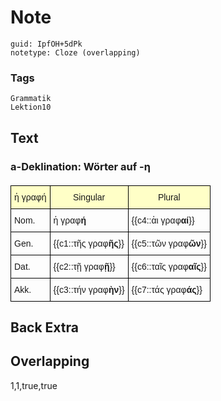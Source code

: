 # Note
```
guid: IpfOH+5dPk
notetype: Cloze (overlapping)
```

### Tags
```
Grammatik
Lektion10
```

## Text
<style type="text/css">
table  {border-collapse:collapse;border-spacing:0;}
table td{border-color:black;border-style:solid;border-width:1px;font-family:Arial, sans-serif;font-size:14px;
  overflow:hidden;padding:10px 5px;word-break:normal;}
table th{border-color:black;border-style:solid;border-width:1px;font-family:Arial, sans-serif;font-size:14px;
  font-weight:normal;overflow:hidden;padding:10px 5px;word-break:normal;background-color:#ffffc7;}
</style>
<h3>a-Deklination: Wörter auf -η</h3>
<table style="font-size: 20px;"><thead><tr><th>ἡ γραφή</th><th>Singular</th><th>Plural</th></tr></thead><tbody><tr><td>Nom.</td><td>ἡ γραφ<b>ή</b></td><td>{{c4::ἁι γραφ<b>αί</b>}}</td></tr><tr><td>Gen.</td><td>{{c1::τῆς γραφ<b>ῆς</b>}}</td><td>{{c5::τῶν γραφ<b>ῶν</b>}}</td></tr><tr><td>Dat.</td><td>{{c2::τῇ γραφ<b>ῇ</b>}}</td><td>{{c6::ταῖς γραφ<b>αῖς</b>}}</td></tr><tr><td>Akk.</td><td>{{c3::τήν γραφ<b>ὴν</b>}}</td><td>{{c7::τάς γραφ<b>άς</b>}}</td></tr></tbody></table>

## Back Extra


## Overlapping
1,1,true,true
